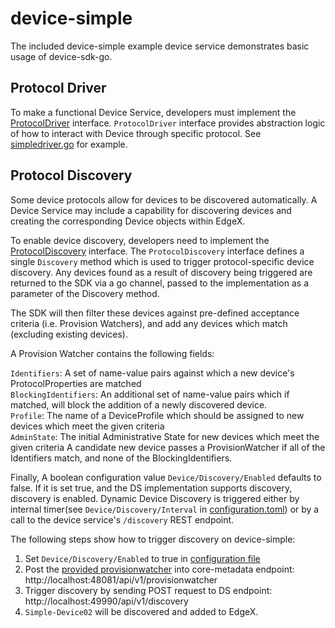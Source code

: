 # device-simple

The included device-simple example device service demonstrates basic usage of device-sdk-go.

## Protocol Driver

To make a functional Device Service, developers must implement the [ProtocolDriver](../pkg/models/protocoldriver.go) interface. 
`ProtocolDriver` interface provides abstraction logic of how to interact with Device through specific protocol. See [simpledriver.go](driver/simpledriver.go) for example.

## Protocol Discovery

Some device protocols allow for devices to be discovered automatically.
A Device Service may include a capability for discovering devices and creating the corresponding Device objects within EdgeX.  

To enable device discovery, developers need to implement the [ProtocolDiscovery](../pkg/models/protocoldiscovery.go) interface.
The `ProtocolDiscovery` interface defines a single `Discovery` method which is used to trigger protocol-specific device discovery. Any devices found as a result of discovery being triggered are returned to the SDK via a go channel, passed to the implementation as a parameter of the Discovery method.
  
The SDK will then filter these devices against pre-defined acceptance criteria (i.e. Provision Watchers), and add any devices which match (excluding existing devices).

A Provision Watcher contains the following fields:

`Identifiers`: A set of name-value pairs against which a new device's ProtocolProperties are matched  
`BlockingIdentifiers`: An additional set of name-value pairs which if matched, will block the addition of a newly discovered device.  
`Profile`: The name of a DeviceProfile which should be assigned to new devices which meet the given criteria  
`AdminState`: The initial Administrative State for new devices which meet the given criteria 
A candidate new device passes a ProvisionWatcher if all of the Identifiers match, and none of the BlockingIdentifiers.

Finally, A boolean configuration value `Device/Discovery/Enabled` defaults to false. If it is set true, and the DS implementation supports discovery, discovery is enabled.
Dynamic Device Discovery is triggered either by internal timer(see `Device/Discovery/Interval` in [configuration.toml](cmd/device-simple/res/configuration.toml)) or by a call to the device service's `/discovery` REST endpoint.

The following steps show how to trigger discovery on device-simple:
1. Set `Device/Discovery/Enabled` to true in [configuration file](cmd/device-simple/res/configuration.toml)
2. Post the [provided provisionwatcher](cmd/device-simple/res/provisionwatcher.json) into core-metadata endpoint: http://localhost:48081/api/v1/provisionwatcher
3. Trigger discovery by sending POST request to DS endpoint: http://localhost:49990/api/v1/discovery
4. `Simple-Device02` will be discovered and added to EdgeX.